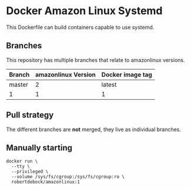Docker Amazon Linux Systemd
===========================

This Dockerfile can build containers capable to use systemd.

Branches
--------

This repository has multiple branches that relate to amazonlinux versions.

|Branch |amazonlinux Version|Docker image tag|
|-------|-------------------|----------------|
|master |2                  |latest          |
|1      |1                  |1               |

Pull strategy
-------------

The different branches are **not** merged, they live as individual branches.

Manually starting
-----------------

```
docker run \
  --tty \
  --privileged \
  --volume /sys/fs/cgroup:/sys/fs/cgroup:ro \
  robertdebock/amazonlinux:1
```
